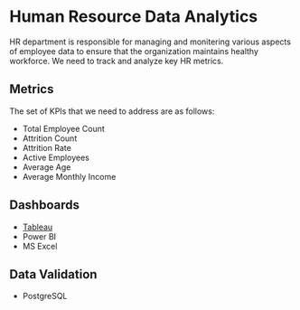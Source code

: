 
# Human Resource Data Analytics

HR department is responsible for managing and monitering various aspects of employee data to ensure that the organization maintains healthy workforce. We need to track and analyze key HR metrics.


## Metrics

The set of KPIs that we need to address are as follows:
- Total Employee Count
- Attrition Count
- Attrition Rate
- Active Employees
- Average Age
- Average Monthly Income



## Dashboards

- [Tableau](https://public.tableau.com/views/HRAnalyticsDashboard_17004107966840/Dashboard?:language=en-US&publish=yes&:display_count=n&:origin=viz_share_link)
- Power BI
- MS Excel


## Data Validation

- PostgreSQL


